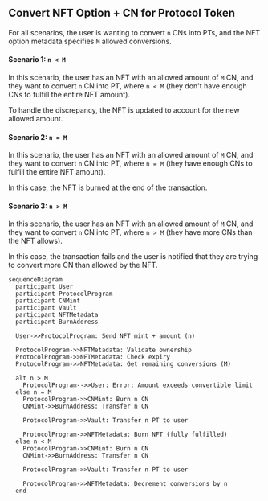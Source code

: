 ## Convert NFT Option + CN for Protocol Token

For all scenarios, the user is wanting to convert `n` CNs into PTs, and the NFT option metadata specifies `M` allowed conversions.

#### Scenario 1: `n < M`

In this scenario, the user has an NFT with an allowed amount of `M` CN, and they want to convert `n` CN into PT, where `n < M` (they don't have enough CNs to fulfill the entire NFT amount).

To handle the discrepancy, the NFT is updated to account for the new allowed amount.

#### Scenario 2: `n = M`

In this scenario, the user has an NFT with an allowed amount of `M` CN, and they want to convert `n` CN into PT, where `n = M` (they have enough CNs to fulfill the entire NFT amount).

In this case, the NFT is burned at the end of the transaction.

#### Scenario 3: `n > M`

In this scenario, the user has an NFT with an allowed amount of `M` CN, and they want to convert `n` CN into PT, where `n > M` (they have more CNs than the NFT allows).

In this case, the transaction fails and the user is notified that they are trying to convert more CN than allowed by the NFT.

```mermaid
sequenceDiagram
  participant User
  participant ProtocolProgram
  participant CNMint
  participant Vault
  participant NFTMetadata
  participant BurnAddress

  User->>ProtocolProgram: Send NFT mint + amount (n)

  ProtocolProgram->>NFTMetadata: Validate ownership
  ProtocolProgram->>NFTMetadata: Check expiry
  ProtocolProgram->>NFTMetadata: Get remaining conversions (M)

  alt n > M
    ProtocolProgram-->>User: Error: Amount exceeds convertible limit
  else n = M
    ProtocolProgram->>CNMint: Burn n CN
    CNMint->>BurnAddress: Transfer n CN

    ProtocolProgram->>Vault: Transfer n PT to user

    ProtocolProgram->>NFTMetadata: Burn NFT (fully fulfilled)
  else n < M
    ProtocolProgram->>CNMint: Burn n CN
    CNMint->>BurnAddress: Transfer n CN

    ProtocolProgram->>Vault: Transfer n PT to user

    ProtocolProgram->>NFTMetadata: Decrement conversions by n
  end
```
